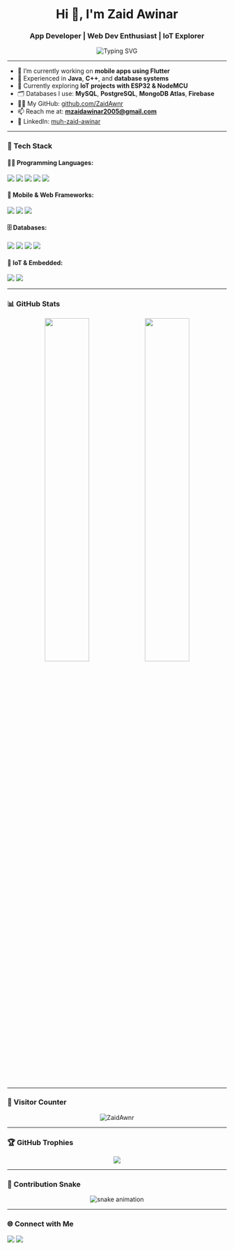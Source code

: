 <h1 align="center">Hi 👋, I'm Zaid Awinar</h1>
<h3 align="center">App Developer | Web Dev Enthusiast | IoT Explorer</h3>

<p align="center">
  <img src="https://readme-typing-svg.herokuapp.com?font=Fira+Code&size=18&pause=1000&center=true&vCenter=true&width=435&lines=Flutter+App+Developer;Web+Developer+%26+IoT+Enthusiast;Database+Engineer;Lifelong+Learner" alt="Typing SVG" />
</p>

---

- 🔭 I’m currently working on **mobile apps using Flutter**
- 🧠 Experienced in **Java**, **C++**, and **database systems**
- 🌱 Currently exploring **IoT projects with ESP32 & NodeMCU**
- 🗂️ Databases I use: **MySQL**, **PostgreSQL**, **MongoDB Atlas**, **Firebase**
- 👨‍💻 My GitHub: [github.com/ZaidAwnr](https://github.com/ZaidAwnr)
- 📫 Reach me at: **mzaidawinar2005@gmail.com**
- 💼 LinkedIn: [muh-zaid-awinar](https://www.linkedin.com/in/muh-zaid-awinar/)

---

### 🚀 Tech Stack

#### 👨‍💻 Programming Languages:
<p>
  <img src="https://img.shields.io/badge/Java-007396?style=for-the-badge&logo=java&logoColor=white"/>
  <img src="https://img.shields.io/badge/C++-00599C?style=for-the-badge&logo=c%2b%2b&logoColor=white"/>
  <img src="https://img.shields.io/badge/Dart-0175C2?style=for-the-badge&logo=dart&logoColor=white"/>
  <img src="https://img.shields.io/badge/JavaScript-F7DF1E?style=for-the-badge&logo=javascript&logoColor=black"/>
  <img src="https://img.shields.io/badge/PHP-777BB4?style=for-the-badge&logo=php&logoColor=white"/>
</p>

#### 📱 Mobile & Web Frameworks:
<p>
  <img src="https://img.shields.io/badge/Flutter-02569B?style=for-the-badge&logo=flutter&logoColor=white"/>
  <img src="https://img.shields.io/badge/HTML5-e34c26?style=for-the-badge&logo=html5&logoColor=white"/>
  <img src="https://img.shields.io/badge/CSS3-264de4?style=for-the-badge&logo=css3&logoColor=white"/>
</p>

#### 🗄️ Databases:
<p>
  <img src="https://img.shields.io/badge/MySQL-005C84?style=for-the-badge&logo=mysql&logoColor=white"/>
  <img src="https://img.shields.io/badge/PostgreSQL-336791?style=for-the-badge&logo=postgresql&logoColor=white"/>
  <img src="https://img.shields.io/badge/MongoDB-47A248?style=for-the-badge&logo=mongodb&logoColor=white"/>
  <img src="https://img.shields.io/badge/Firebase-FFCA28?style=for-the-badge&logo=firebase&logoColor=black"/>
</p>

#### 🔌 IoT & Embedded:
<p>
  <img src="https://img.shields.io/badge/ESP32-323232?style=for-the-badge&logo=arduino&logoColor=white"/>
  <img src="https://img.shields.io/badge/NodeMCU-303030?style=for-the-badge&logo=wifi&logoColor=white"/>
</p>

---

### 📊 GitHub Stats

<p align="center">
  <img src="https://github-readme-stats.vercel.app/api?username=ZaidAwnr&show_icons=true&theme=radical" width="45%" />
  <img src="https://github-readme-streak-stats.herokuapp.com/?user=ZaidAwnr&theme=radical" width="45%" />
</p>

---

### 🧭 Visitor Counter

<p align="center">
  <img src="https://komarev.com/ghpvc/?username=ZaidAwnr&label=Profile+Views&color=blueviolet&style=flat-square" alt="ZaidAwnr" />
</p>

---

### 🏆 GitHub Trophies

<p align="center">
  <img src="https://github-profile-trophy.vercel.app/?username=ZaidAwnr&theme=dracula&row=1&column=7" />
</p>

---

### 🐍 Contribution Snake

<p align="center">
  <img src="https://raw.githubusercontent.com/ZaidAwnr/ZaidAwnr/output/github-contribution-grid-snake.svg" alt="snake animation" />
</p>

---

### 🌐 Connect with Me

<p align="left">
  <a href="https://www.linkedin.com/in/muh-zaid-awinar/" target="_blank"><img src="https://img.shields.io/badge/LinkedIn-blue?style=for-the-badge&logo=linkedin&logoColor=white" /></a>
  <a href="mailto:mzaidawinar2005@gmail.com"><img src="https://img.shields.io/badge/Gmail-red?style=for-the-badge&logo=gmail&logoColor=white" /></a>
</p>
